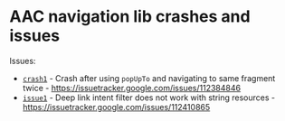 # AAC navigation lib crashes and issues

Issues:
- [`crash1`](crash1) - Crash after using `popUpTo` and navigating to same fragment twice - https://issuetracker.google.com/issues/112384846
- [`issue1`](issue1) - Deep link intent filter does not work with string resources - https://issuetracker.google.com/issues/112410865
